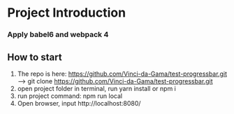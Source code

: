 # Project Introduction
### Apply babel6 and webpack 4

## How to start
1. The repo is here: https://github.com/Vinci-da-Gama/test-progressbar.git --> git clone https://github.com/Vinci-da-Gama/test-progressbar.git
2. open project folder in terminal, run yarn install or npm i
3. run project command: npm run local
4. Open browser, input http://localhost:8080/
